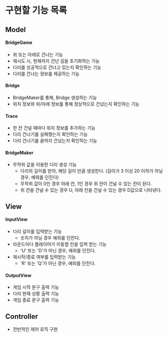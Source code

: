 # 구현할 기능 목록

## Model

#### BridgeGame
- 위 또는 아래로 건너는 기능
- 재시도 시, 현재까지 건넌 길을 초기화하는 기능
- 다리를 성공적으로 건너고 있는지 확인하는 기능
- 다리를 건너는 정보를 제공하는 기능

#### Bridge
- BridgeMaker를 통해, Bridge 생성하는 기능
- 위치 정보와 위/아래 정보를 통해 정상적으로 건넜는지 확인하는 기능

#### Trace
- 한 칸 건널 때마다 위치 정보를 추가하는 기능
- 다리 건너기를 실패했는지 확인하는 기능
- 다리 건너기를 끝까지 건넜는지 확인하는 기능

#### BridgeMaker
- 무작위 값을 이용한 다리 생성 기능
  - 다리의 길이를 받아, 해당 길이 만큼 생성한다. (길이가 3 이상 20 이하가 아닐 경우, 예외를 던진다)
  - 무작위 값이 0인 경우 아래 칸, 1인 경우 위 칸이 건널 수 있는 칸이 된다.
  - 위 칸을 건널 수 있는 경우 U, 아래 칸을 건널 수 있는 경우 D값으로 나타낸다.

## View
#### InputView
- 다리 길이를 입력받는 기능
  - 숫자가 아닐 경우 예외를 던진다.
- 라운드마다 플레이어가 이동할 칸을 입력 받는 기능
  - 'U' 또는 'D'가 아닌 경우, 예외를 던진다.
- 재시작/종료 여부를 입력받는 기능
  - 'R' 또는 'Q'가 아닌 경우, 예외를 던진다.

#### OutputView
- 게임 시작 문구 출력 기능
- 다리 현재 상황 출력 기능
- 게임 종료 문구 출력 기능

## Controller
- 전반적인 제어 로직 구현
